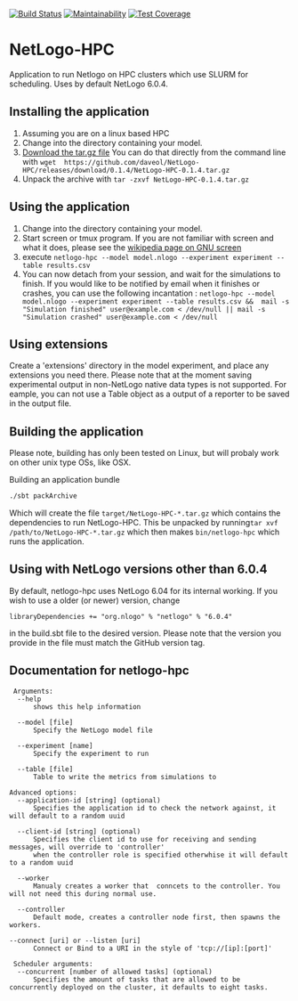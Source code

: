 [![Build Status](https://travis-ci.org/daveol/NetLogo-HPC.svg?branch=master)](https://travis-ci.org/daveol/NetLogo-HPC)
[![Maintainability](https://api.codeclimate.com/v1/badges/97b12d3a30e4b74b26f8/maintainability)](https://codeclimate.com/github/daveol/NetLogo-HPC/maintainability)
[![Test Coverage](https://api.codeclimate.com/v1/badges/97b12d3a30e4b74b26f8/test_coverage)](https://codeclimate.com/github/daveol/NetLogo-HPC/test_coverage)

# NetLogo-HPC
Application to run Netlogo on HPC clusters which use SLURM for scheduling. Uses by default NetLogo 6.0.4.

## Installing the application
1. Assuming you are on a linux based HPC
1. Change into the directory containing your model.
1. [Download the tar.gz file](https://github.com/daveol/NetLogo-HPC/releases) You can do that directly from the command line with ```wget  https://github.com/daveol/NetLogo-HPC/releases/download/0.1.4/NetLogo-HPC-0.1.4.tar.gz```
1. Unpack the archive with ```tar -zxvf NetLogo-HPC-0.1.4.tar.gz```

## Using the application
1. Change into the directory containing your model.
1. Start screen or tmux program. If you are not familiar with screen and what it does, please see the [wikipedia page on  GNU screen](https://en.wikipedia.org/wiki/GNU_Screen) 
1. execute ```netlogo-hpc --model model.nlogo --experiment experiment --table results.csv ```
1. You can now detach from your session, and wait for the simulations to finish. If you would like to be notified by email when it finishes or crashes, you can use the following incantation :
```netlogo-hpc --model model.nlogo --experiment experiment --table results.csv &&  mail -s "Simulation finished" user@example.com < /dev/null || mail -s "Simulation crashed" user@example.com < /dev/null ```

## Using extensions
Create a 'extensions' directory in the model experiment, and place any extensions you need there. Please note that at the moment saving experimental output in non-NetLogo native data types is not supported. For eample, you can not use a Table object as a output of a reporter to be saved in the output file.


## Building the application
Please note, building has only been tested on Linux, but will probaly work on other unix type OSs, like OSX.

Building an application bundle
```bash
./sbt packArchive
```

Which will create the file ```target/NetLogo-HPC-*.tar.gz``` which contains the dependencies to run NetLogo-HPC. This
 be unpacked by running```tar xvf /path/to/NetLogo-HPC-*.tar.gz``` which then makes ```bin/netlogo-hpc``` which runs the
 application.


## Using with NetLogo versions other than 6.0.4
By default, netlogo-hpc uses NetLogo 6.04 for its internal working. If you wish to use a older (or newer) version, change 
```
libraryDependencies += "org.nlogo" % "netlogo" % "6.0.4"
```
in the build.sbt file to the desired version. Please note that the version you provide in the file must match the GitHub version tag.


## Documentation for netlogo-hpc
```
 Arguments:
  --help
      shows this help information

  --model [file]
      Specify the NetLogo model file

  --experiment [name]
      Specify the experiment to run

  --table [file]
      Table to write the metrics from simulations to

Advanced options:
  --application-id [string] (optional)
      Specifies the application id to check the network against, it will default to a random uuid

  --client-id [string] (optional)
      Specifies the client id to use for receiving and sending messages, will override to 'controller'
      when the controller role is specified otherwhise it will default to a random uuid

  --worker
      Manualy creates a worker that  conncets to the controller. You will not need this during normal use.
      
  --controller
      Default mode, creates a controller node first, then spawns the workers.

--connect [uri] or --listen [uri]
      Connect or Bind to a URI in the style of 'tcp://[ip]:[port]'

 Scheduler arguments:
  --concurrent [number of allowed tasks] (optional)
      Specifies the amount of tasks that are allowed to be concurrently deployed on the cluster, it defaults to eight tasks.
```
